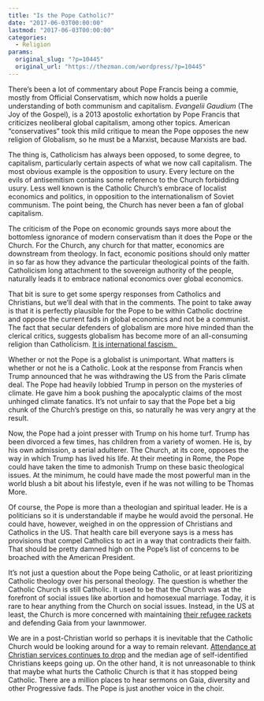 ```yaml
---
title: "Is the Pope Catholic?"
date: "2017-06-03T00:00:00"
lastmod: "2017-06-03T00:00:00"
categories:
  - Religion
params:
  original_slug: "?p=10445"
  original_url: "https://thezman.com/wordpress/?p=10445"
---
```


There’s been a lot of commentary about Pope Francis being a commie,
mostly from Official Conservatism, which now holds a puerile
understanding of both communism and capitalism. *Evangelii Gaudium* (The
Joy of the Gospel), is a 2013 apostolic exhortation by Pope Francis that
criticizes neoliberal global capitalism, among other topics. American
“conservatives” took this mild critique to mean the Pope opposes the new
religion of Globalism, so he must be a Marxist, because Marxists are
bad.

The thing is, Catholicism has always been opposed, to some degree, to
capitalism, particularly certain aspects of what we now call capitalism.
The most obvious example is the opposition to usury. Every lecture on
the evils of antisemitism contains some reference to the Church
forbidding usury. Less well known is the Catholic Church’s embrace of
localist economics and politics, in opposition to the internationalism
of Soviet communism. The point being, the Church has never been a fan of
global capitalism.

The criticism of the Pope on economic grounds says more about the
bottomless ignorance of modern conservatism than it does the Pope or the
Church. For the Church, any church for that matter, economics are
downstream from theology. In fact, economic positions should only matter
in so far as how they advance the particular theological points of the
faith. Catholicism long attachment to the sovereign authority of the
people, naturally leads it to embrace national economics over global
economics.

That bit is sure to get some spergy responses from Catholics and
Christians, but we’ll deal with that in the comments. The point to take
away is that it is perfectly plausible for the Pope to be within
Catholic doctrine and oppose the current fads in global economics and
not be a communist. The fact that secular defenders of globalism are
more hive minded than the clerical critics, suggests globalism has
become more of an all-consuming religion than Catholicism. <a
href="http://www.firstprinciplesjournal.com/articles.aspx?article=974"
rel="noopener noreferrer" target="_blank">It is international
fascism. </a>

Whether or not the Pope is a globalist is unimportant. What matters is
whether or not he is a Catholic. Look at the response from Francis when
Trump announced that he was withdrawing the US from the Paris climate
deal. The Pope had heavily lobbied Trump in person on the mysteries of
climate. He gave him a book pushing the apocalyptic claims of the most
unhinged climate fanatics. It’s not unfair to say that the Pope bet a
big chunk of the Church’s prestige on this, so naturally he was very
angry at the result.

Now, the Pope had a joint presser with Trump on his home turf. Trump has
been divorced a few times, has children from a variety of women. He is,
by his own admission, a serial adulterer. The Church, at its core,
opposes the way in which Trump has lived his life. At their meeting in
Rome, the Pope could have taken the time to admonish Trump on these
basic theological issues. At the minimum, he could have made the most
powerful man in the world blush a bit about his lifestyle, even if he
was not willing to be Thomas More.

Of course, the Pope is more than a theologian and spiritual leader. He
is a politicians so it is understandable if maybe he would avoid the
personal. He could have, however, weighed in on the oppression of
Christians and Catholics in the US. That health care bill everyone says
is a mess has provisions that compel Catholics to act in a way that
contradicts their faith. That should be pretty damned high on the Pope’s
list of concerns to be broached with the American President.

It’s not just a question about the Pope being Catholic, or at least
prioritizing Catholic theology over his personal theology. The question
is whether the Catholic Church is still Catholic. It used to be that the
Church was at the forefront of social issues like abortion and
homosexual marriage. Today, it is rare to hear anything from the Church
on social issues. Instead, in the US at least, the Church is more
concerned with maintaining <a
href="http://www.vdare.com/articles/is-the-refugee-racket-helping-pay-for-the-catholic-church-s-child-abuse-settlements"
rel="noopener noreferrer" target="_blank">their refugee rackets</a> and
defending Gaia from your lawnmower.

We are in a post-Christian world so perhaps it is inevitable that the
Catholic Church would be looking around for a way to remain relevant. <a
href="https://cruxnow.com/church/2015/05/12/pew-survey-percentage-of-us-catholics-drops-and-catholicism-is-losing-members-faster-than-any-denomination/"
rel="noopener noreferrer" target="_blank">Attendance at Christian
services continues to drop</a> and the median age of self-identified
Christians keeps going up. On the other hand, it is not unreasonable to
think that maybe what hurts the Catholic Church is that it has stopped
being Catholic. There are a million places to hear sermons on Gaia,
diversity and other Progressive fads. The Pope is just another voice in
the choir.

